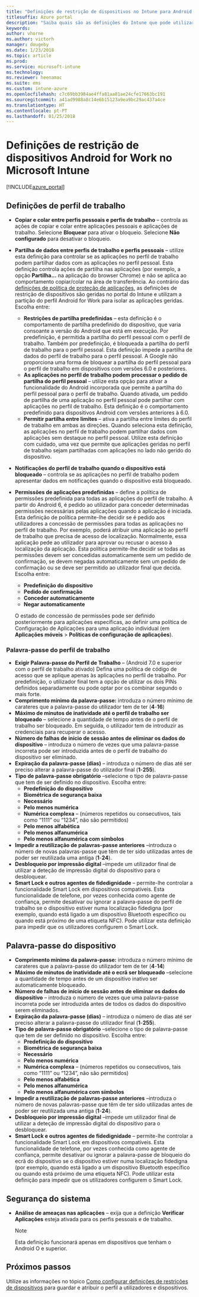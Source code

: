 ```yaml
---
title: "Definições de restrição de dispositivos no Intune para Android for Work"
titlesuffix: Azure portal
description: "Saiba quais são as definições do Intune que pode utilizar para controlar as definições dos dispositivos e a funcionalidade em dispositivos Android for Work.\""
keywords: 
author: vhorne
ms.author: victorh
manager: dougeby
ms.date: 1/23/2018
ms.topic: article
ms.prod: 
ms.service: microsoft-intune
ms.technology: 
ms.reviewer: heenamac
ms.suite: ems
ms.custom: intune-azure
ms.openlocfilehash: c7c69bb3984ae4ffa81aa81ae24cfe17663bc191
ms.sourcegitcommit: a41ad9988a8c14e6b15123a9ea9bc29ac437a4ce
ms.translationtype: HT
ms.contentlocale: pt-PT
ms.lasthandoff: 01/25/2018
---
```

# <a name="android-for-work-device-restriction-settings-in-microsoft-intune"></a>Definições de restrição de dispositivos Android for Work no Microsoft Intune

[!INCLUDE[azure_portal](./includes/azure_portal.md)]

## <a name="work-profile-settings"></a>Definições de perfil de trabalho
-   **Copiar e colar entre perfis pessoais e perfis de trabalho** – controla as ações de copiar e colar entre aplicações pessoais e aplicações de trabalho. Selecione **Bloquear** para ativar o bloqueio. Selecione **Não configurado** para desativar o bloqueio.
- **Partilha de dados entre perfis de trabalho e perfis pessoais** – utilize esta definição para controlar se as aplicações no perfil de trabalho podem partilhar dados com as aplicações no perfil pessoal. Esta definição controla ações de partilha nas aplicações (por exemplo, a opção **Partilha...** na aplicação do browser Chrome) e não se aplica ao comportamento copiar/colar na área de transferência. Ao contrário das [definições de política de proteção de aplicações](https://docs.microsoft.com/intune-classic/deploy-use/protect-app-data-using-mobile-app-management-policies-with-microsoft-intune), as definições de restrição de dispositivos são geridas no portal do Intune e utilizam a partição do perfil Android for Work para isolar as aplicações geridas. Escolha entre:
    - **Restrições de partilha predefinidas** – esta definição é o comportamento de partilha predefinido do dispositivo, que varia consoante a versão do Android que está em execução. Por predefinição, é permitida a partilha do perfil pessoal com o perfil de trabalho. Também por predefinição, é bloqueada a partilha do perfil de trabalho para o perfil pessoal. Esta definição impede a partilha de dados do perfil de trabalho para o perfil pessoal. A Google não proporciona uma forma de bloquear a partilha do perfil pessoal para o perfil de trabalho em dispositivos com versões 6.0 e posteriores.   
    - **As aplicações no perfil de trabalho podem processar o pedido de partilha do perfil pessoal** – utilize esta opção para ativar a funcionalidade do Android incorporada que permite a partilha do perfil pessoal para o perfil de trabalho. Quando ativada, um pedido de partilha de uma aplicação no perfil pessoal pode partilhar com aplicações no perfil de trabalho. Esta definição é o comportamento predefinido para dispositivos Android com versões anteriores à 6.0.
    - **Permitir partilha entre limites** – ativa a partilha entre limites do perfil de trabalho em ambas as direções. Quando seleciona esta definição, as aplicações no perfil de trabalho podem partilhar dados com aplicações sem destaque no perfil pessoal. Utilize esta definição com cuidado, uma vez que permite que aplicações geridas no perfil de trabalho sejam partilhadas com aplicações no lado não gerido do dispositivo.

-   **Notificações do perfil de trabalho quando o dispositivo está bloqueado** – controla se as aplicações no perfil de trabalho podem apresentar dados em notificações quando o dispositivo está bloqueado.
-   **Permissões de aplicações predefinidas** – define a política de permissões predefinida para todas as aplicações do perfil de trabalho. A partir do Android 6, é pedido ao utilizador para conceder determinadas permissões necessárias pelas aplicações quando a aplicação é iniciada. Esta definição de política permite-lhe decidir se é pedido aos utilizadores a concessão de permissões para todas as aplicações no perfil de trabalho. Por exemplo, poderá atribuir uma aplicação ao perfil de trabalho que precisa de acesso de localização. Normalmente, essa aplicação pede ao utilizador para aprovar ou recusar o acesso à localização da aplicação. Esta política permite-lhe decidir se todas as permissões devem ser concedidas automaticamente sem um pedido de confirmação, se devem negadas automaticamente sem um pedido de confirmação ou se deve ser permitido ao utilizador final que decida. Escolha entre:
    -   **Predefinição do dispositivo**
    -   **Pedido de confirmação**
    -   **Conceder automaticamente**
    -   **Negar automaticamente**

    O estado de concessão de permissões pode ser definido posteriormente para aplicações específicas, ao definir uma política de Configuração de Aplicações para uma aplicação individual (em **Aplicações móveis** > **Políticas de configuração de aplicações**).

### <a name="work-profile-password"></a>Palavra-passe do perfil de trabalho
- **Exigir Palavra-passe do Perfil de Trabalho** – (Android 7.0 e superior com o perfil de trabalho ativado) Defina uma política de código de acesso que se aplique apenas às aplicações no perfil de trabalho. Por predefinição, o utilizador final tem a opção de utilizar os dois PINs definidos separadamente ou pode optar por os combinar segundo o mais forte.
- **Comprimento mínimo da palavra-passe:** introduza o número mínimo de carateres que a palavra-passe do utilizador tem de ter (**4**-**16**)
- **Máximo de minutos de inatividade até o perfil de trabalho ser bloqueado** – selecione a quantidade de tempo antes de o perfil de trabalho ser bloqueado. Em seguida, o utilizador tem de introduzir as credenciais para recuperar o acesso.
- **Número de falhas de início de sessão antes de eliminar os dados do dispositivo** – introduza o número de vezes que uma palavra-passe incorreta pode ser introduzida antes de o perfil de trabalho do dispositivo ser eliminado.
- **Expiração da palavra-passe (dias)** – introduza o número de dias até ser preciso alterar a palavra-passe do utilizador final (**1**-**255**).
- **Tipo de palavra-passe obrigatório** –selecione o tipo de palavra-passe que tem de ser definido no dispositivo. Escolha entre:
    - **Predefinição do dispositivo**
    - **Biométrica de segurança baixa**
    - **Necessário**
    - **Pelo menos numérica**
    - **Numérica complexa** – (números repetidos ou consecutivos, tais como “1111” ou “1234”, não são permitidos)
    - **Pelo menos alfabética**
    - **Pelo menos alfanumérica**
    - **Pelo menos alfanumérica com símbolos**
- **Impedir a reutilização de palavras-passe anteriores** –introduza o número de novas palavras-passe que têm de ter sido utilizadas antes de poder ser reutilizada uma antiga (**1**-**24**).
- **Desbloqueio por impressão digital** –impede um utilizador final de utilizar a deteção de impressão digital do dispositivo para o desbloquear.
- **Smart Lock e outros agentes de fidedignidade** – permite-lhe controlar a funcionalidade Smart Lock em dispositivos compatíveis. Esta funcionalidade de telefone, por vezes conhecida como agente de confiança, permite desativar ou ignorar a palavra-passe do perfil de trabalho se o dispositivo estiver numa localização fidedigna (por exemplo, quando está ligado a um dispositivo Bluetooth específico ou quando está próximo de uma etiqueta NFC). Pode utilizar esta definição para impedir que os utilizadores configurem o Smart Lock.

## <a name="device-password"></a>Palavra-passe do dispositivo

- **Comprimento mínimo da palavra-passe:** introduza o número mínimo de carateres que a palavra-passe do utilizador tem de ter (**4**-**14**)
- **Máximo de minutos de inatividade até o ecrã ser bloqueado** –selecione a quantidade de tempo antes de um dispositivo inativo ser automaticamente bloqueado.
- **Número de falhas de início de sessão antes de eliminar os dados do dispositivo** – introduza o número de vezes que uma palavra-passe incorreta pode ser introduzida antes de todos os dados do dispositivo serem eliminados.
- **Expiração da palavra-passe (dias)** – introduza o número de dias até ser preciso alterar a palavra-passe do utilizador final (**1**-**255**).
- **Tipo de palavra-passe obrigatório** –selecione o tipo de palavra-passe que tem de ser definido no dispositivo. Escolha entre:
    - **Predefinição do dispositivo**
    - **Biométrica de segurança baixa**
    - **Necessário**
    - **Pelo menos numérica**
    - **Numérica complexa** – (números repetidos ou consecutivos, tais como “1111” ou “1234”, não são permitidos)
    - **Pelo menos alfabética**
    - **Pelo menos alfanumérica**
    - **Pelo menos alfanumérica com símbolos**
- **Impedir a reutilização de palavras-passe anteriores** –introduza o número de novas palavras-passe que têm de ter sido utilizadas antes de poder ser reutilizada uma antiga (**1**-**24**).
- **Desbloqueio por impressão digital** –impede um utilizador final de utilizar a deteção de impressão digital do dispositivo para o desbloquear.
- **Smart Lock e outros agentes de fidedignidade** – permite-lhe controlar a funcionalidade Smart Lock em dispositivos compatíveis. Esta funcionalidade de telefone, por vezes conhecida como agente de confiança, permite desativar ou ignorar a palavra-passe de bloqueio do ecrã do dispositivo se o dispositivo estiver numa localização fidedigna (por exemplo, quando está ligado a um dispositivo Bluetooth específico ou quando está próximo de uma etiqueta NFC). Pode utilizar esta definição para impedir que os utilizadores configurem o Smart Lock.

## <a name="system-security"></a>Segurança do sistema

 - **Análise de ameaças nas aplicações** – exija que a definição **Verificar Aplicações** esteja ativada para os perfis pessoais e de trabalho.

   > [!Note]  
   > Esta definição funcionará apenas em dispositivos que tenham o Android O e superior. 

## <a name="next-steps"></a>Próximos passos

Utilize as informações no tópico [Como configurar definições de restrições de dispositivos](device-restrictions-configure.md) para guardar e atribuir o perfil a utilizadores e dispositivos.

